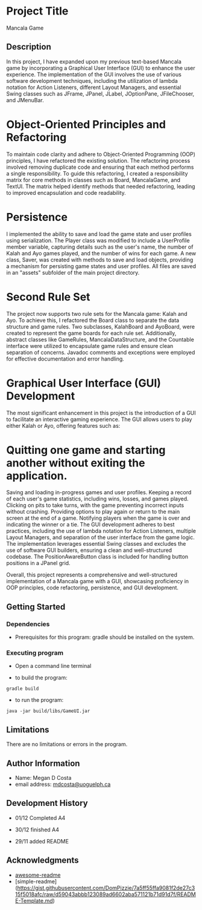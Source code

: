 # Project Title
Mancala Game

## Description

In this project, I have expanded upon my previous text-based Mancala game by incorporating a Graphical User Interface (GUI) to enhance the user experience. The implementation of the GUI involves the use of various software development techniques, including the utilization of lambda notation for Action Listeners, different Layout Managers, and essential Swing classes such as JFrame, JPanel, JLabel, JOptionPane, JFileChooser, and JMenuBar.

# Object-Oriented Principles and Refactoring
To maintain code clarity and adhere to Object-Oriented Programming (OOP) principles, I have refactored the existing solution. The refactoring process involved removing duplicate code and ensuring that each method performs a single responsibility. To guide this refactoring, I created a responsibility matrix for core methods in classes such as Board, MancalaGame, and TextUI. The matrix helped identify methods that needed refactoring, leading to improved encapsulation and code readability.

# Persistence
I implemented the ability to save and load the game state and user profiles using serialization. The Player class was modified to include a UserProfile member variable, capturing details such as the user's name, the number of Kalah and Ayo games played, and the number of wins for each game. A new class, Saver, was created with methods to save and load objects, providing a mechanism for persisting game states and user profiles. All files are saved in an "assets" subfolder of the main project directory.

# Second Rule Set
The project now supports two rule sets for the Mancala game: Kalah and Ayo. To achieve this, I refactored the Board class to separate the data structure and game rules. Two subclasses, KalahBoard and AyoBoard, were created to represent the game boards for each rule set. Additionally, abstract classes like GameRules, MancalaDataStructure, and the Countable interface were utilized to encapsulate game rules and ensure clean separation of concerns. Javadoc comments and exceptions were employed for effective documentation and error handling.

# Graphical User Interface (GUI) Development
The most significant enhancement in this project is the introduction of a GUI to facilitate an interactive gaming experience. The GUI allows users to play either Kalah or Ayo, offering features such as:

# Quitting one game and starting another without exiting the application.
Saving and loading in-progress games and user profiles.
Keeping a record of each user's game statistics, including wins, losses, and games played.
Clicking on pits to take turns, with the game preventing incorrect inputs without crashing.
Providing options to play again or return to the main screen at the end of a game.
Notifying players when the game is over and indicating the winner or a tie.
The GUI development adheres to best practices, including the use of lambda notation for Action Listeners, multiple Layout Managers, and separation of the user interface from the game logic. The implementation leverages essential Swing classes and excludes the use of software GUI builders, ensuring a clean and well-structured codebase. The PositionAwareButton class is included for handling button positions in a JPanel grid.

Overall, this project represents a comprehensive and well-structured implementation of a Mancala game with a GUI, showcasing proficiency in OOP principles, code refactoring, persistence, and GUI development.

## Getting Started


### Dependencies

* Prerequisites for this program:
    gradle should be installed on the system.


### Executing program

* Open a command line terminal

* to build the program:
```
gradle build

```

* to run the program:
```
java -jar build/libs/GameUI.jar

```


## Limitations

There are no limitations or errors in the program.

## Author Information

* Name: Megan D Costa
* email address: mdcosta@uoguelph.ca

## Development History

* 01/12
      Completed A4

* 30/12
      finished A4

* 29/11
      added README



## Acknowledgments

* [awesome-readme](https://github.com/matiassingers/awesome-readme)
* [simple-readme] (https://gist.githubusercontent.com/DomPizzie/7a5ff55ffa9081f2de27c315f5018afc/raw/d59043abbb123089ad6602aba571121b71d91d7f/README-Template.md)


